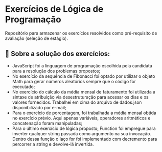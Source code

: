 
# Exercícios de Lógica de Programação

Repositório para armazenar os exercícios resolvidos como pré-requisito de avaliação (seleção de estágio).

## 📒 Sobre a solução dos exercícios:
   * JavaScript foi a linguagem de programação escolhida pela candidata para a resolução dos problemas propostos;
   * No exercício da sequência de Fibonacci foi optado por utilizar o objeto Math para gerar números aleatórios sempre que o código for executado;
   * No exercício do cálculo da média mensal de faturamento foi utilizada a sintaxe de atribuição via desestruturação para acessar os dias e os valores fornecidos. Trabalhei em cima do arquivo de dados.json disponibilizado por e-mail;
   * Para o exercício de porcentagem, foi trabalhada a média mensal obtida no exercício prévio. Aqui apenas variáveis, operadores aritméticos e concatenação foram manipuladas;
   * Para o último exercício de lógica proposto, Function foi empregue para inverter qualquer string passada como argumento na sua invocação. Dentro dessa função o laço for foi implementado com decremento para percorrer a string e devolve-lá invertida.
